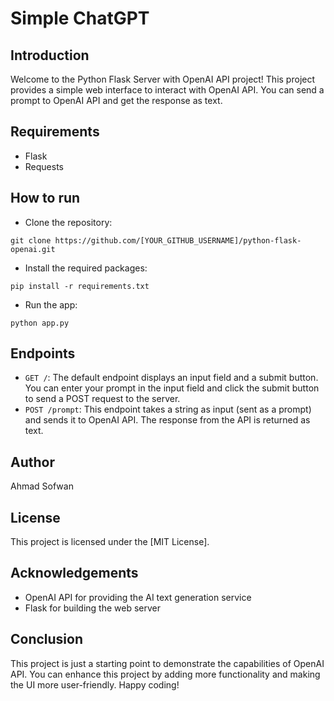 # Simple ChatGPT 
## Introduction
Welcome to the Python Flask Server with OpenAI API project! This project provides a simple web interface to interact with OpenAI API. You can send a prompt to OpenAI API and get the response as text.

## Requirements
- Flask
- Requests

## How to run
- Clone the repository:
```
git clone https://github.com/[YOUR_GITHUB_USERNAME]/python-flask-openai.git
```
- Install the required packages:
```
pip install -r requirements.txt
```
- Run the app:
```
python app.py
```
## Endpoints
- `GET /`: The default endpoint displays an input field and a submit button. You can enter your prompt in the input field and click the submit button to send a POST request to the server.
- `POST /prompt`: This endpoint takes a string as input (sent as a prompt) and sends it to OpenAI API. The response from the API is returned as text.

## Author
Ahmad Sofwan

## License
This project is licensed under the [MIT License].

## Acknowledgements
- OpenAI API for providing the AI text generation service
- Flask for building the web server

## Conclusion
This project is just a starting point to demonstrate the capabilities of OpenAI API. You can enhance this project by adding more functionality and making the UI more user-friendly. Happy coding!
